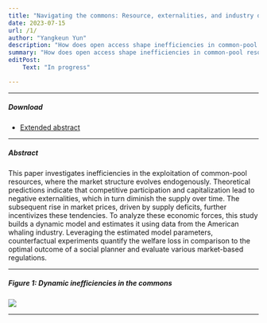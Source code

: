 ```yaml
---
title: "Navigating the commons: Resource, externalities, and industry dynamics in American whaling"
date: 2023-07-15 
url: /1/
author: "Yangkeun Yun"
description: "How does open access shape inefficiencies in common-pool resources? This paper builds and estimates a dynamic model using data from the American whaling industry."
summary: "How does open access shape inefficiencies in common-pool resources? This paper builds a dynamic model and estimates it using data from the American whaling industry."
editPost:
    Text: "In progress"

---
```


---

##### Download

+ [Extended abstract](/extended_abstract_whaling_commons_ver1.pdf)

---

##### Abstract

This paper investigates inefficiencies in the exploitation of common-pool resources, where the market structure evolves endogenously. Theoretical predictions indicate that competitive participation and capitalization lead to negative externalities, which in turn diminish the supply over time. The subsequent rise in market prices, driven by supply deficits, further incentivizes these tendencies. To analyze these economic forces, this study builds a dynamic model and estimates it using data from the American whaling industry. Leveraging the estimated model parameters, counterfactual experiments quantify the welfare loss in comparison to the optimal outcome of a social planner and evaluate various market-based regulations.

---

##### Figure 1: Dynamic inefficiencies in the commons

![](/Fig1.png)

---
